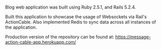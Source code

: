 Blog web application was built using Ruby 2.5.1, and Rails 5.2.4.

Built this application to showcase the usage of Websockets via Rail's ActionCable. Also implemented Redis to sync data across all instances of the application.

Production version of the repository can be found at: https://message-action-cable-app.herokuapp.com/
